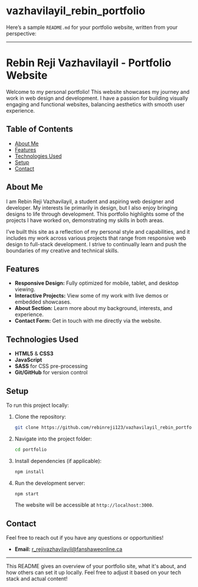 # vazhavilayil_rebin_portfolio
 
Here’s a sample `README.md` for your portfolio website, written from your perspective:

---

# Rebin Reji Vazhavilayil - Portfolio Website

Welcome to my personal portfolio! This website showcases my journey and work in web design and development. I have a passion for building visually engaging and functional websites, balancing aesthetics with smooth user experience.

## Table of Contents

- [About Me](#about-me)
- [Features](#features)
- [Technologies Used](#technologies-used)
- [Setup](#setup)
- [Contact](#contact)

## About Me

I am Rebin Reji Vazhavilayil, a student and aspiring web designer and developer. My interests lie primarily in design, but I also enjoy bringing designs to life through development. This portfolio highlights some of the projects I have worked on, demonstrating my skills in both areas.

I’ve built this site as a reflection of my personal style and capabilities, and it includes my work across various projects that range from responsive web design to full-stack development. I strive to continually learn and push the boundaries of my creative and technical skills.

## Features

- **Responsive Design:** Fully optimized for mobile, tablet, and desktop viewing.
- **Interactive Projects:** View some of my work with live demos or embedded showcases.
- **About Section:** Learn more about my background, interests, and experience.
- **Contact Form:** Get in touch with me directly via the website.

## Technologies Used

- **HTML5** & **CSS3**
- **JavaScript**
- **SASS** for CSS pre-processing
- **Git/GitHub** for version control

## Setup

To run this project locally:

1. Clone the repository:
   ```bash
   git clone https://github.com/rebinreji123/vazhavilayil_rebin_portfolio
   ```
2. Navigate into the project folder:
   ```bash
   cd portfolio
   ```
3. Install dependencies (if applicable):
   ```bash
   npm install
   ```
4. Run the development server:
   ```bash
   npm start
   ```
   The website will be accessible at `http://localhost:3000`.


## Contact

Feel free to reach out if you have any questions or opportunities!

- **Email:** r_rejivazhavilayil@fanshaweonline.ca


---

This README gives an overview of your portfolio site, what it's about, and how others can set it up locally. Feel free to adjust it based on your tech stack and actual content!